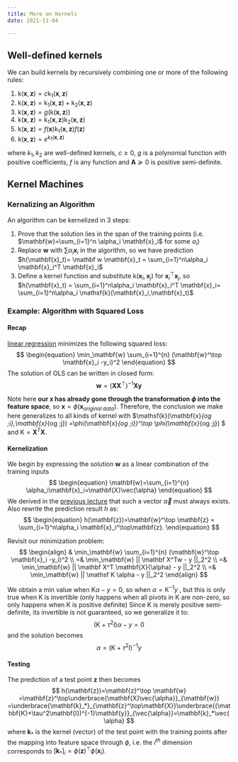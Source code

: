 ```yaml
---
title: More on Kernels
date: 2021-11-04

---
```


## Well-defined kernels

We can build kernels by recursively combining one or more of the following rules:

1.  $\mathsf{k}(\mathbf{x}, \mathbf{z})=c\mathsf{k_1}(\mathbf{x},\mathbf{z})$
1.  $\mathsf{k}(\mathbf{x}, \mathbf{z})=\mathsf{k_1}(\mathbf{x},\mathbf{z})+\mathsf{k_2}(\mathbf{x},\mathbf{z})$
1.  $\mathsf{k}(\mathbf{x}, \mathbf{z})=g(\mathsf{k}(\mathbf{x},\mathbf{z}))$
1.  $\mathsf{k}(\mathbf{x}, \mathbf{z})=\mathsf{k_1}(\mathbf{x},\mathbf{z})\mathsf{k_2}(\mathbf{x},\mathbf{z})$
1.  $\mathsf{k}(\mathbf{x}, \mathbf{z})=f(\mathbf{x})\mathsf{k_1}(\mathbf{x},\mathbf{z})f(\mathbf{z})$
1.  $\mathsf{k}(\mathbf{x}, \mathbf{z})=e^{\mathsf{k_1}(\mathbf{x},\mathbf{z})}$

where $k_1,k_2$ are well-defined kernels, $c\geq 0$, $g$ is a  polynomial function with positive coefficients, $f$ is any function and  $\mathbf{A}\succeq 0$ is positive semi-definite.



## Kernel Machines

### Kernalizing an Algorithm

An algorithm can be kernelized in 3 steps:

1.  Prove that the solution lies in the span of the training points (i.e. $\mathbf{w}=\sum_{i=1}^n \alpha_i \mathbf{x}_i$ for some  $\alpha_i$)    
1.  Replace $\mathbf w$ with $\sum\alpha_i \mathbf{x}_i$ in the algorithm, so we have prediction $h(\mathbf{x}_t)= \mathbf w \mathbf{x}_t = \sum_{i=1}^n\alpha_i \mathbf{x}_i^T  \mathbf{x}_i$
1.  Define a kernel function and substitute $\mathsf{k}(\mathbf{x}_i,\mathbf{x}_j)$ for $\mathbf{x}_i^\top \mathbf{x}_j$, so $h(\mathbf{x}_t) = \sum_{i=1}^n\alpha_i \mathbf{x}_i^T  \mathbf{x}_i=  \sum_{i=1}^n\alpha_i \mathsf{k}(\mathbf{x}_i,\mathbf{x}_t)$



### Example: Algorithm with Squared Loss

#### Recap

[linear regression](https://www.cs.cornell.edu/courses/cs4780/2021fa/lectures/lecturenote08.html) minimizes the following squared loss:
$$
\begin{equation} \min_\mathbf{w} \sum_{i=1}^{n} (\mathbf{w}^\top \mathbf{x}_i -y_i)^2 \end{equation}
$$
The solution of OLS can be written in closed form:
$$
\begin{equation}
\mathbf{w}=(\mathbf{X}\mathbf{X}^\top)^{-1} \mathbf{X} \mathbf{y}  
\end{equation}
$$

Note here **our $\mathbf x$ has already gone through the transformation $\phi$ into the feature space**, so $\mathbf x = \phi(\mathbf x_{original \;data})$. Therefore, the conclusion we make here generalizes to all kinds of kernel with $\mathsf{k}(\mathbf{x}_{og \;i},\mathbf{x}_{og \;j}) =\phi(\mathbf{x}_{og \;i})^\top  \phi(\mathbf{x}_{og \;j}) $ and $\mathsf K = \mathbf X ^T \mathbf X$. 

#### Kernelization

We begin by expressing the solution $\mathbf{w}$ as a linear combination of the training inputs 
$$
\begin{equation} \mathbf{w}=\sum_{i=1}^{n} \alpha_i\mathbf{x}_i=\mathbf{X}\vec{\alpha}  \end{equation}
$$
We derived in the [previous lecture](https://www.cs.cornell.edu/courses/cs4780/2021fa/lectures/lecturenote13.html) that such a vector $\vec \alpha$ must always exists. Also rewrite the prediction result $h$ as:
$$
\begin{equation}
h(\mathbf{z})=\mathbf{w}^\top \mathbf{z} = \sum_{i=1}^n\alpha_i \mathbf{x}_i^\top\mathbf{z}.
\end{equation}
$$

Revisit our minimization problem:
$$
\begin{align} 
& \min_\mathbf{w} \sum_{i=1}^{n} (\mathbf{w}^\top \mathbf{x}_i -y_i)^2 \\
=& \min_\mathbf{w} || \mathbf X^Tw - y ||_2^2 \\
=& \min_\mathbf{w} || \mathbf X^T \mathbf{X}{\alpha} - y ||_2^2 \\
=& \min_\mathbf{w} || \mathsf K \alpha - y ||_2^2
\end{align}
$$

We obtain a min value when $\mathsf K \alpha - y  = 0$, so when $\alpha = \mathsf K^{-1}y$ , but this is only true when $\mathsf K$ is invertible (only happens when all pivots in $\mathsf K$ are non-zero, so only happens when $\mathsf K$ is positive definite) Since $\mathsf K$ is merely positive semi-definite, its invertible is not guaranteed, so we generalize it to:
$$
(\mathsf K + \tau^2 I) \alpha - y  = 0
$$
and the solution becomes 
$$
\alpha = (\mathsf K + \tau^2 I)^{-1} y
$$

#### Testing

The prediction of a test point $\mathbf{z}$ then becomes 
$$
h(\mathbf{z})=\mathbf{z}^\top \mathbf{w} =\mathbf{z}^\top\underbrace{\mathbf{X}\vec{\alpha}}_{\mathbf{w}} =\underbrace{\mathbf{k}_*}_{\mathbf{z}^\top\mathbf{X}}\underbrace{(\mathbf{K}+\tau^2\mathbf{I})^{-1}\mathbf{y}}_{\vec{\alpha}}=\mathbf{k}_*\vec{\alpha}
$$
where $\mathbf{k}_*$ is the kernel (vector) of the test point with the training points after the mapping into feature space through $\phi$, i.e. the $i^{th}$ dimension corresponds to  $[\mathbf{k}_*]_{i}=\phi(\mathbf{z})^\top\phi(\mathbf{x}_i)$. 

